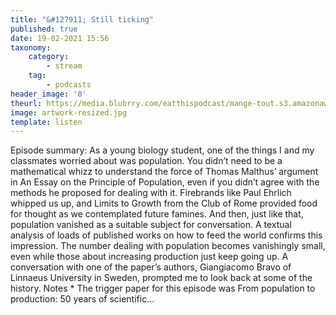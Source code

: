 ```yaml
---
title: "&#127911; Still ticking"
published: true
date: 19-02-2021 15:56
taxonomy:
    category:
        - stream
    tag:
        - podcasts
header_image: '0'
theurl: https://media.blubrry.com/eatthispodcast/mange-tout.s3.amazonaws.com/2021/feed-the-world.mp3
image: artwork-resized.jpg
template: listen
--- 
```

Episode summary: As a young biology student, one of the things I and my classmates worried about was population. You didn’t need to be a mathematical whizz to understand the force of Thomas Malthus’ argument in An Essay on the Principle of Population, even if you didn’t agree with the methods he proposed for dealing with it. Firebrands like Paul Ehrlich whipped us up, and Limits to Growth from the Club of Rome provided food for thought as we contemplated future famines. And then, just like that, population vanished as a suitable subject for conversation. A textual analysis of loads of published works on how to feed the world confirms this impression. The number dealing with population becomes vanishingly small, even while those about increasing production just keep going up. A conversation with one of the paper’s authors, Giangiacomo Bravo of Linnaeus University in Sweden, prompted me to look back at some of the history. Notes * The trigger paper for this episode was From population to production: 50 years of scientific…
